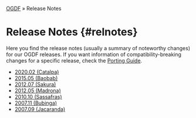 [OGDF](/README.md) » Release Notes

# Release Notes {#relnotes}

Here you find the release notes (usually a summary of noteworthy changes)
for our OGDF releases. If you want information of compatibility-breaking
changes for a specific release, check the [Porting Guide](porting.md).

  * [2020.02 (Catalpa)](relnotes/catalpa.md)
  * [2015.05 (Baobab)](relnotes/baobab.md)
  * [2012.07 (Sakura)](relnotes/sakura.md)
  * [2012.05 (Madrona)](relnotes/madrona.md)
  * [2010.10 (Sassafras)](relnotes/sassafras.md)
  * [2007.11 (Bubinga)](relnotes/bubinga.md)
  * [2007.09 (Jacaranda)](relnotes/jacaranda.md)
